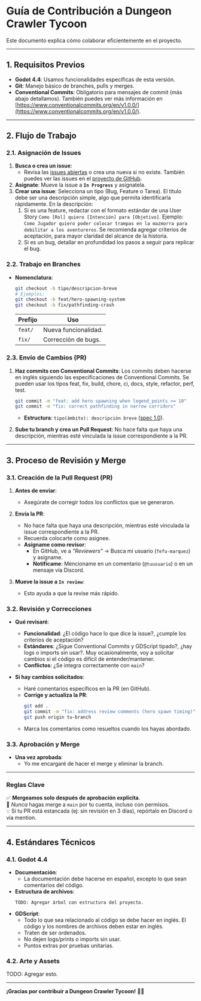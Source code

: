 # **Guía de Contribución a Dungeon Crawler Tycoon**  

Este documento explica cómo colaborar eficientemente en el proyecto.  

---

## **1. Requisitos Previos** 

- **Godot 4.4**: Usamos funcionalidades específicas de esta versión.  
- **Git**: Manejo básico de branches, pulls y merges.  
- **Conventional Commits**: Obligatorio para mensajes de commit (más abajo detallamos). También puedes ver más información en [https://www.conventionalcommits.org/en/v1.0.0/](https://www.conventionalcommits.org/en/v1.0.0/).

---

## **2. Flujo de Trabajo**  

### **2.1. Asignación de Issues**  

1. **Busca o crea un issue**:  
   - Revisa las [issues abiertas](https://github.com/ArmatorX/dungeon-crawler-tycoon/issues) o crea una nueva si no existe. También puedes ver las issues en el [proyecto de GitHub](https://github.com/orgs/ArmatorX/projects/1/views/4). 
2. **Asignate**: Mueve la issue a **`In Progress`** y asígnatela.
3. **Crear una issue**: Selecciona un tipo (Bug, Feature o Tarea). El título debe ser una descripción simple, algo que permita identificarla rápidamente. En la descripción:
    1. Si es una feature, redactar con el formato estándar de una User Story `Como [Rol] quiero [Intención] para [Objetivo]`. Ejemplo: `Como Jugador quiero poder colocar trampas en la mazmorra para debilitar a los aventureros`. Se recomienda agregar criterios de aceptación, para mayor claridad del alcance de la historia.
    2. Si es un bug, detallar en profundidad los pasos a seguir para replicar el bug.

### **2.2. Trabajo en Branches**  
- **Nomenclatura**:  
  ```bash
  git checkout -b tipo/descripcion-breve  
  # Ejemplos:  
  git checkout -b feat/hero-spawning-system  
  git checkout -b fix/pathfinding-crash  
  ```  
  | Prefijo  | Uso                          |  
  |----------|------------------------------|  
  | `feat/`  | Nueva funcionalidad.         |  
  | `fix/`   | Corrección de bugs.          |  

### **2.3. Envío de Cambios (PR)**  
1. **Haz commits con Conventional Commits**: Los commits deben hacerse en inglés siguiendo las especificaciones de Conventional Commits. Se pueden usar los tipos feat, fix, build, chore, ci, docs, style, refactor, perf, test.
   ```bash
   git commit -m "feat: add hero spawning when legend_points >= 10"  
   git commit -m "fix: correct pathfinding in narrow corridors"  
   ```  
   - **Estructura**: `tipo(ámbito): descripción breve` ([spec 1.0](https://www.conventionalcommits.org/en/v1.0.0/)).

2. **Sube tu branch y crea un Pull Request**: No hace falta que haya una descripción, mientras esté vinculada la issue correspondiente a la PR.

---

## **3. Proceso de Revisión y Merge**  

### **3.1. Creación de la Pull Request (PR)**  
1. **Antes de enviar**:  
   - Asegúrate de corregir todos los conflictos que se generaron.  

2. **Envía la PR**:  
   - No hace falta que haya una descripción, mientras esté vinculada la issue correspondiente a la PR.
   - Recuerda colocarte como asignee.   
   - **Asígname como revisor**:  
     - En GitHub, ve a *"Reviewers"* → Busca mi usuario (`fefu-marquez`) y asígname.
     - **Notifícame**: Mencioname en un comentario (`@tuusuario`) o en un mensaje vía Discord.  

3. **Mueve la issue a `In review`**:
    - Esto ayuda a que la revise más rápido.

### **3.2. Revisión y Correcciones**  
- **Qué revisaré**:  
  - **Funcionalidad**: ¿El código hace lo que dice la issue?, ¿cumple los criterios de aceptación?
  - **Estándares**: ¿Sigue Conventional Commits y GDScript tipado?, ¿hay logs o imports sin usar?. Muy ocasionalmente, voy a solicitar cambios si el código es difícil de entender/mantener.
  - **Conflictos**: ¿Se integra correctamente con `main`?

- **Si hay cambios solicitados**:  
  - Haré comentarios específicos en la PR (en GitHub).  
  - **Corrige y actualiza la PR**:  
    ```bash
    git add .
    git commit -m "fix: address review comments (hero spawn timing)"
    git push origin tu-branch
    ```  
  - Marca los comentarios como resueltos cuando los hayas abordado.

### **3.3. Aprobación y Merge**  
- **Una vez aprobada**:  
  - Yo me encargaré de hacer el merge y eliminar la branch.

---

### **Reglas Clave**  
✅ **Mergeamos solo después de aprobación explícita**.  
🚫 *Nunca* hagas merge a `main` por tu cuenta, incluso con permisos.  
💡 Si tu PR está estancada (ej: sin revisión en 3 días), repórtalo en Discord o via mention.  

--- 

## **4. Estándares Técnicos**  

### **4.1. Godot 4.4**  
- **Documentación**:
  - La documentación debe hacerse en español, excepto lo que sean comentarios del código.
- **Estructura de archivos**:  
  ```text
  TODO: Agregar árbol con estructura del proyecto.
  ```  
- **GDScript**:  
  - Todo lo que sea relacionado al código se debe hacer en inglés. El código y los nombres de archivos deben estar en inglés.
  - Traten de ser ordenados.
  - No dejen logs/prints o imports sin usar.
  - Puntos extras por pruebas unitarias.

### **4.2. Arte y Assets**  

TODO: Agregar esto.

---

**¡Gracias por contribuir a Dungeon Crawler Tycoon!** 🧙💀  
